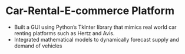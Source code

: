 # Car-Rental-E-commerce Platform

- Built a GUI using Python’s TkInter library that mimics real world car renting platforms such as Hertz and Avis.
- Integrated mathematical models to dynamically forecast supply and demand of vehicles
